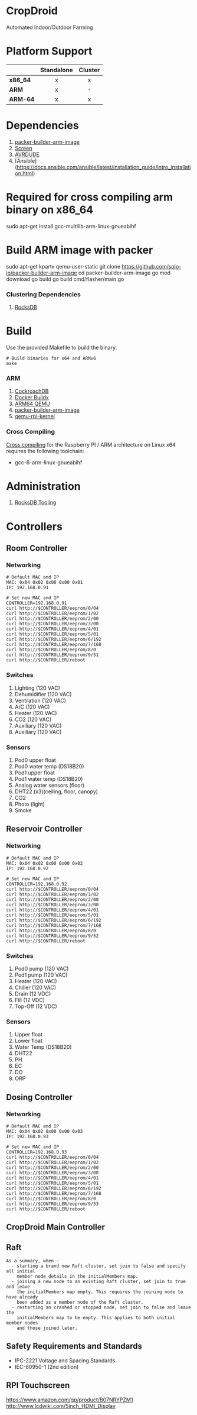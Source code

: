# CropDroid

Automated Indoor/Outdoor Farming

# Platform Support

|  | Standalone | Cluster |
| -- | :--: | :--: |
| **x86_64** | x | x |
| **ARM** | x | `-` |
| **ARM-64** | x | x |

# Dependencies

1. [packer-builder-arm-image](https://github.com/solo-io/packer-builder-arm-image)
2. [Screen](https://www.gnu.org/software/screen/)
3. [AVRDUDE](http://www.nongnu.org/avrdude/)
4. [Ansible] (https://docs.ansible.com/ansible/latest/installation_guide/intro_installation.html)

  # Required for cross compiling arm binary on x86_64
  sudo apt-get install gcc-multilib-arm-linux-gnueabihf

  # Build ARM image with packer
  sudo apt-get  kpartx qemu-user-static
  git clone https://github.com/solo-io/packer-builder-arm-image
  cd packer-builder-arm-image
  go mod download
  go build
  go build cmd/flasher/main.go

### Clustering Dependencies

1. [RocksDB](https://github.com/facebook/rocksdb/blob/master/INSTALL.md)


# Build

Use the provided Makefile to build the binary.

    # Build binaries for x64 and ARMv6
    make

### ARM

1. [CockroachDB](https://www.cockroachlabs.com/blog/run-cockroachdb-on-a-raspberry-pi/)
2. [Docker Buildx](https://www.docker.com/blog/getting-started-with-docker-for-arm-on-linux/)
3. [ARM64 QEMU](https://wiki.ubuntu.com/ARM64/QEMU)
4. [packer-builder-arm-image](https://github.com/solo-io/packer-builder-arm-image)
5. [qemu-rpi-kernel](https://github.com/dhruvvyas90/qemu-rpi-kernel)

### Cross Compiling

[Cross compiling](https://dh1tw.de/2019/12/cross-compiling-golang-cgo-projects/) for the Raspberry PI / ARM architecture on
Linux x64 requires the following toolchain:

  - gcc-6-arm-linux-gnueabihf

# Administration

1. [RocksDB Tooling](https://github.com/facebook/rocksdb/wiki/Administration-and-Data-Access-Tool)


# Controllers

## Room Controller

### Networking

    # Default MAC and IP
    MAC: 0x04 0x02 0x00 0x00 0x01
    IP: 192.168.0.91

    # Set new MAC and IP
    CONTROLLER=192.168.0.91
    curl http://$CONTROLLER/eeprom/0/04
    curl http://$CONTROLLER/eeprom/1/02
    curl http://$CONTROLLER/eeprom/2/00
    curl http://$CONTROLLER/eeprom/3/00
    curl http://$CONTROLLER/eeprom/4/01
    curl http://$CONTROLLER/eeprom/5/01
    curl http://$CONTROLLER/eeprom/6/192
    curl http://$CONTROLLER/eeprom/7/168
    curl http://$CONTROLLER/eeprom/8/0
    curl http://$CONTROLLER/eeprom/9/51
    curl http://$CONTROLLER/reboot

### Switches

1. Lighting      (120 VAC)
2. Dehumidifier  (120 VAC)
3. Ventilation   (120 VAC)
4. A/C           (120 VAC)
5. Heater        (120 VAC)
6. CO2           (120 VAC)
7. Auxiliary     (120 VAC)
8. Auxiliary     (120 VAC)

### Sensors
1. Pod0 upper float
2. Pod0 water temp (DS18B20)
3. Pod1 upper float
4. Pod1 water temp (DS18B20)
5. Analog water sensors (floor)
6. DHT22 (x3)(ceiling, floor, canopy)
7. CO2
8. Photo (light)
9. Smoke

## Reservoir Controller

### Networking

    # Default MAC and IP
    MAC: 0x04 0x02 0x00 0x00 0x02
    IP: 192.168.0.92

    # Set new MAC and IP
    CONTROLLER=192.168.0.92
    curl http://$CONTROLLER/eeprom/0/04
    curl http://$CONTROLLER/eeprom/1/02
    curl http://$CONTROLLER/eeprom/2/00
    curl http://$CONTROLLER/eeprom/3/00
    curl http://$CONTROLLER/eeprom/4/01
    curl http://$CONTROLLER/eeprom/5/01
    curl http://$CONTROLLER/eeprom/6/192
    curl http://$CONTROLLER/eeprom/7/168
    curl http://$CONTROLLER/eeprom/8/0
    curl http://$CONTROLLER/eeprom/9/52
    curl http://$CONTROLLER/reboot

### Switches

1. Pod0 pump   (120 VAC)
2. Pod1 pump   (120 VAC)
3. Heater      (120 VAC)
4. Chiller     (120 VAC)
5. Drain       (12 VDC)
6. Fill        (12 VDC)
7. Top-Off     (12 VDC)

### Sensors

1. Upper float
2. Lower float
3. Water Temp (DS18B20)
4. DHT22
5. PH
6. EC
7. DO
8. ORP

## Dosing Controller

### Networking

    # Default MAC and IP
    MAC: 0x04 0x02 0x00 0x00 0x03
    IP: 192.168.0.93

    # Set new MAC and IP
    CONTROLLER=192.168.0.93
    curl http://$CONTROLLER/eeprom/0/04
    curl http://$CONTROLLER/eeprom/1/02
    curl http://$CONTROLLER/eeprom/2/00
    curl http://$CONTROLLER/eeprom/3/00
    curl http://$CONTROLLER/eeprom/4/01
    curl http://$CONTROLLER/eeprom/5/01
    curl http://$CONTROLLER/eeprom/6/192
    curl http://$CONTROLLER/eeprom/7/168
    curl http://$CONTROLLER/eeprom/8/0
    curl http://$CONTROLLER/eeprom/9/53
    curl http://$CONTROLLER/reboot

## CropDroid Main Controller


## Raft

```
As a summary, when -
  - starting a brand new Raft cluster, set join to false and specify all initial
    member node details in the initialMembers map.
  - joining a new node to an existing Raft cluster, set join to true and leave
    the initialMembers map empty. This requires the joining node to have already
    been added as a member node of the Raft cluster.
  - restarting an crashed or stopped node, set join to false and leave the
    initialMembers map to be empty. This applies to both initial member nodes
    and those joined later.
```

## Safety Requirements and Standards

- IPC-2221 Voltage and Spacing Standards
- IEC-60950-1 (2nd edition)


## RPI Touchscreen
https://www.amazon.com/gp/product/B07NRYPZM1
http://www.lcdwiki.com/5inch_HDMI_Display 
